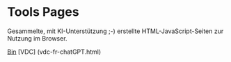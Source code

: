 # Tools Pages
Gesammelte, mit KI-Unterstützung ;-) erstellte HTML-JavaScript-Seiten zur Nutzung im Browser.

[Bin](Bin_Claude.html)
[VDC] (vdc-fr-chatGPT.html)

